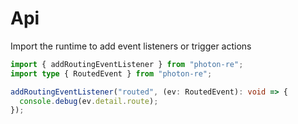 # Api

Import the runtime to add event listeners or trigger actions

```typescript
import { addRoutingEventListener } from "photon-re";
import type { RoutedEvent } from "photon-re";

addRoutingEventListener("routed", (ev: RoutedEvent): void => {
  console.debug(ev.detail.route);
});
```
